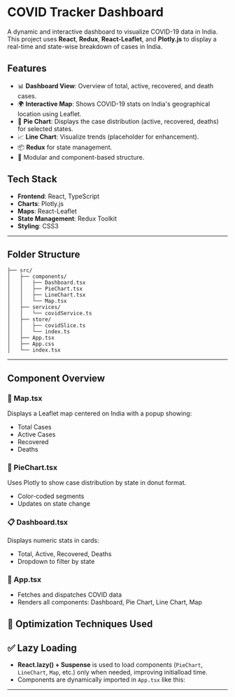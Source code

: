 # COVID Tracker Dashboard

A dynamic and interactive dashboard to visualize COVID-19 data in India. This project uses **React**, **Redux**, **React-Leaflet**, and **Plotly.js** to display a real-time and state-wise breakdown of cases in India.

## Features

- 📊 **Dashboard View**: Overview of total, active, recovered, and death cases.
- 🌍 **Interactive Map**: Shows COVID-19 stats on India's geographical location using Leaflet.
- 🥧 **Pie Chart**: Displays the case distribution (active, recovered, deaths) for selected states.
- 📈 **Line Chart**: Visualize trends (placeholder for enhancement).
- 📦 **Redux** for state management.
- 🧠 Modular and component-based structure.

## Tech Stack

- **Frontend**: React, TypeScript
- **Charts**: Plotly.js
- **Maps**: React-Leaflet
- **State Management**: Redux Toolkit
- **Styling**: CSS3

---

## Folder Structure

```
├── src/
│   ├── components/
│   │   ├── Dashboard.tsx
│   │   ├── PieChart.tsx
│   │   ├── LineChart.tsx
│   │   └── Map.tsx
│   ├── services/
│   │   └── covidService.ts
│   ├── store/
│   │   ├── covidSlice.ts
│   │   └── index.ts
│   ├── App.tsx
│   ├── App.css
│   └── index.tsx
```

---

## Component Overview

### 📍 Map.tsx
Displays a Leaflet map centered on India with a popup showing:
- Total Cases
- Active Cases
- Recovered
- Deaths

### 🥧 PieChart.tsx
Uses Plotly to show case distribution by state in donut format.
- Color-coded segments
- Updates on state change

### 📋 Dashboard.tsx
Displays numeric stats in cards:
- Total, Active, Recovered, Deaths
- Dropdown to filter by state

### 🧠 App.tsx
- Fetches and dispatches COVID data
- Renders all components: Dashboard, Pie Chart, Line Chart, Map

## 🧠 Optimization Techniques Used

## ✅ Lazy Loading 

- **React.lazy() + Suspense** is used to load components (`PieChart`, `LineChart`, `Map`, etc.) only when needed, improving initialload time.
- Components are dynamically imported in `App.tsx` like this:

---



